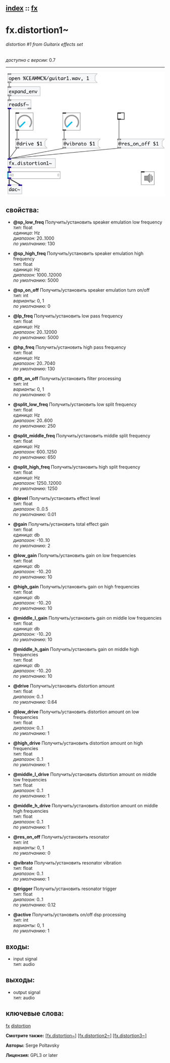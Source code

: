 [index](index.html) :: [fx](category_fx.html)
---

# fx.distortion1~

###### distortion #1 from Guitarix effects set

*доступно с версии:* 0.7

---




[![example](../examples/img/fx.distortion1~.jpg)](../examples/pd/fx.distortion1~.pd)







## свойства:

* **@sp_low_freq** 
Получить/установить speaker emulation low frequency<br>
_тип:_ float<br>
_единица:_ Hz<br>
_диапазон:_ 20..1000<br>
_по умолчанию:_ 130<br>

* **@sp_high_freq** 
Получить/установить speaker emulation high frequency<br>
_тип:_ float<br>
_единица:_ Hz<br>
_диапазон:_ 1000..12000<br>
_по умолчанию:_ 5000<br>

* **@sp_on_off** 
Получить/установить speaker emulation turn on/off<br>
_тип:_ int<br>
_варианты:_ 0, 1<br>
_по умолчанию:_ 0<br>

* **@lp_freq** 
Получить/установить low pass frequency<br>
_тип:_ float<br>
_единица:_ Hz<br>
_диапазон:_ 20..12000<br>
_по умолчанию:_ 5000<br>

* **@hp_freq** 
Получить/установить high pass frequency<br>
_тип:_ float<br>
_единица:_ Hz<br>
_диапазон:_ 20..7040<br>
_по умолчанию:_ 130<br>

* **@flt_on_off** 
Получить/установить filter processing<br>
_тип:_ int<br>
_варианты:_ 0, 1<br>
_по умолчанию:_ 0<br>

* **@split_low_freq** 
Получить/установить low split frequency<br>
_тип:_ float<br>
_единица:_ Hz<br>
_диапазон:_ 20..600<br>
_по умолчанию:_ 250<br>

* **@split_middle_freq** 
Получить/установить middle split frequency<br>
_тип:_ float<br>
_единица:_ Hz<br>
_диапазон:_ 600..1250<br>
_по умолчанию:_ 650<br>

* **@split_high_freq** 
Получить/установить high split frequency<br>
_тип:_ float<br>
_единица:_ Hz<br>
_диапазон:_ 1250..12000<br>
_по умолчанию:_ 1250<br>

* **@level** 
Получить/установить effect level<br>
_тип:_ float<br>
_диапазон:_ 0..0.5<br>
_по умолчанию:_ 0.01<br>

* **@gain** 
Получить/установить total effect gain<br>
_тип:_ float<br>
_единица:_ db<br>
_диапазон:_ -10..10<br>
_по умолчанию:_ 2<br>

* **@low_gain** 
Получить/установить gain on low frequencies<br>
_тип:_ float<br>
_единица:_ db<br>
_диапазон:_ -10..20<br>
_по умолчанию:_ 10<br>

* **@high_gain** 
Получить/установить gain on high frequencies<br>
_тип:_ float<br>
_единица:_ db<br>
_диапазон:_ -10..20<br>
_по умолчанию:_ 10<br>

* **@middle_l_gain** 
Получить/установить gain on middle low frequencies<br>
_тип:_ float<br>
_единица:_ db<br>
_диапазон:_ -10..20<br>
_по умолчанию:_ 10<br>

* **@middle_h_gain** 
Получить/установить gain on middle high frequencies<br>
_тип:_ float<br>
_единица:_ db<br>
_диапазон:_ -10..20<br>
_по умолчанию:_ 10<br>

* **@drive** 
Получить/установить distortion amount<br>
_тип:_ float<br>
_диапазон:_ 0..1<br>
_по умолчанию:_ 0.64<br>

* **@low_drive** 
Получить/установить distortion amount on low frequencies<br>
_тип:_ float<br>
_диапазон:_ 0..1<br>
_по умолчанию:_ 1<br>

* **@high_drive** 
Получить/установить distortion amount on high frequencies<br>
_тип:_ float<br>
_диапазон:_ 0..1<br>
_по умолчанию:_ 1<br>

* **@middle_l_drive** 
Получить/установить distortion amount on middle low frequencies<br>
_тип:_ float<br>
_диапазон:_ 0..1<br>
_по умолчанию:_ 1<br>

* **@middle_h_drive** 
Получить/установить distortion amount on middle high frequencies<br>
_тип:_ float<br>
_диапазон:_ 0..1<br>
_по умолчанию:_ 1<br>

* **@res_on_off** 
Получить/установить resonator<br>
_тип:_ int<br>
_варианты:_ 0, 1<br>
_по умолчанию:_ 0<br>

* **@vibrato** 
Получить/установить resonator vibration<br>
_тип:_ float<br>
_диапазон:_ 0..1<br>
_по умолчанию:_ 1<br>

* **@trigger** 
Получить/установить resonator trigger<br>
_тип:_ float<br>
_диапазон:_ 0..1<br>
_по умолчанию:_ 0.12<br>

* **@active** 
Получить/установить on/off dsp processing<br>
_тип:_ int<br>
_варианты:_ 0, 1<br>
_по умолчанию:_ 1<br>



## входы:

* input signal<br>
_тип:_ audio



## выходы:

* output signal<br>
_тип:_ audio



## ключевые слова:

[fx](keywords/fx.html)
[distortion](keywords/distortion.html)



**Смотрите также:**
[\[fx.distortion~\]](fx.distortion~.html)
[\[fx.distortion2~\]](fx.distortion2~.html)
[\[fx.distortion3~\]](fx.distortion3~.html)




**Авторы:** Serge Poltavsky




**Лицензия:** GPL3 or later





